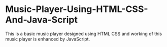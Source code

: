 # Music-Player-Using-HTML-CSS-And-Java-Script
This is a basic music player designed using HTML CSS and working of this music player is enhanced by JavaScript.
